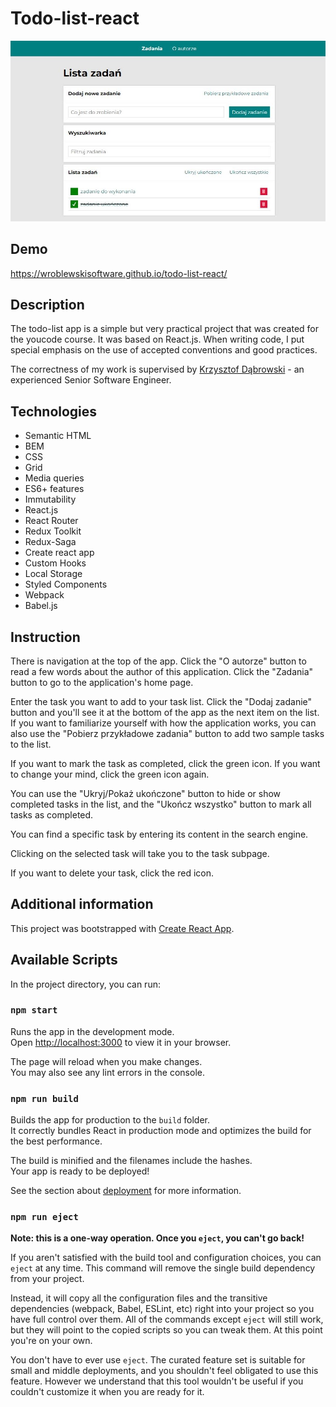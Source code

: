 # Todo-list-react

![todo-list](todo-list.jpg)

## Demo

https://wroblewskisoftware.github.io/todo-list-react/

## Description

The todo-list app is a simple but very practical project that was created for the youcode course. It was based on React.js. When writing code, I put special emphasis on the use of accepted conventions and good practices.

The correctness of my work is supervised by [Krzysztof Dąbrowski](https://www.linkedin.com/in/dabrowskisoftware) - an experienced Senior Software Engineer.

## Technologies

- Semantic HTML
- BEM
- CSS
- Grid
- Media queries
- ES6+ features
- Immutability
- React.js
- React Router
- Redux Toolkit
- Redux-Saga
- Create react app
- Custom Hooks
- Local Storage
- Styled Components
- Webpack
- Babel.js

## Instruction

There is navigation at the top of the app. Click the "O autorze" button to read a few words about the author of this application. Click the "Zadania" button to go to the application's home page.

Enter the task you want to add to your task list. Click the "Dodaj zadanie" button and you'll see it at the bottom of the app as the next item on the list. If you want to familiarize yourself with how the application works, you can also use the "Pobierz przykładowe zadania" button to add two sample tasks to the list.

If you want to mark the task as completed, click the green icon. If you want to change your mind, click the green icon again.

You can use the "Ukryj/Pokaż ukończone" button to hide or show completed tasks in the list, and the "Ukończ wszystko" button to mark all tasks as completed.

You can find a specific task by entering its content in the search engine.

Clicking on the selected task will take you to the task subpage.

If you want to delete your task, click the red icon.

## Additional information

This project was bootstrapped with [Create React App](https://github.com/facebook/create-react-app).

## Available Scripts

In the project directory, you can run:

### `npm start`

Runs the app in the development mode.\
Open [http://localhost:3000](http://localhost:3000) to view it in your browser.

The page will reload when you make changes.\
You may also see any lint errors in the console.

### `npm run build`

Builds the app for production to the `build` folder.\
It correctly bundles React in production mode and optimizes the build for the best performance.

The build is minified and the filenames include the hashes.\
Your app is ready to be deployed!

See the section about [deployment](https://facebook.github.io/create-react-app/docs/deployment) for more information.

### `npm run eject`

**Note: this is a one-way operation. Once you `eject`, you can't go back!**

If you aren't satisfied with the build tool and configuration choices, you can `eject` at any time. This command will remove the single build dependency from your project.

Instead, it will copy all the configuration files and the transitive dependencies (webpack, Babel, ESLint, etc) right into your project so you have full control over them. All of the commands except `eject` will still work, but they will point to the copied scripts so you can tweak them. At this point you're on your own.

You don't have to ever use `eject`. The curated feature set is suitable for small and middle deployments, and you shouldn't feel obligated to use this feature. However we understand that this tool wouldn't be useful if you couldn't customize it when you are ready for it.
